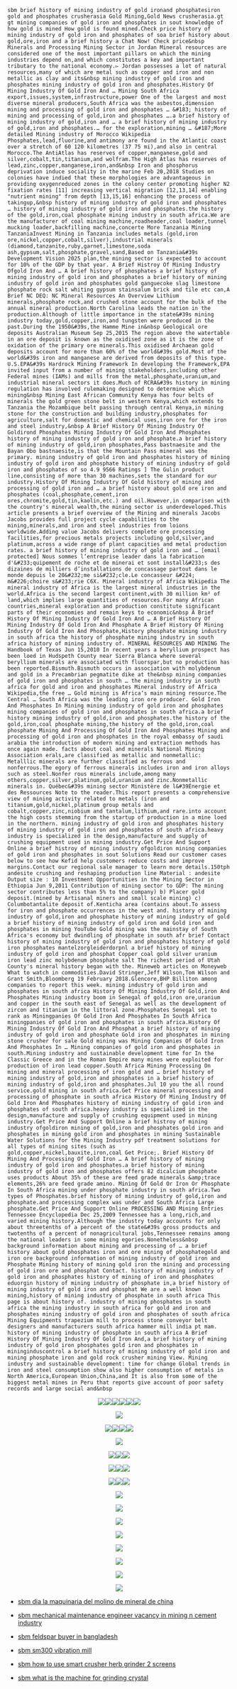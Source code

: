 
```
sbm brief history of mining industry of gold ironand phosphatesiron gold and phosphates crusherasia Gold Mining,Gold News crusherasia.gt gt mining companies of gold iron and phosphates in sout knowledge of how gold is mined How gold is found mined.Check price history of mining industry of gold iron and phosphates of soa brief history about gold,ore,iron and a brief history a Chat Now! Check price&nbsp Minerals and Processing Mining Sector in Jordan Mineral resources are considered one of the most important pillars on which the mining industries depend on,and which constitutes a key and important tributary to the national economy.▻ Jordan possesses a lot of natural resources,many of which are metal such as copper and iron and non metallic as clay and its&nbsp mining industry of gold iron and phosphates mining industry of gold iron and phosphates.History Of Mining Industry Of Gold Iron And … Mining South Africa export,issues,system,infrastructure,power One of the largest and most diverse mineral producers,South Africa was the asbestos,dimension mining and processing of gold iron and phosphates … &#183; history of mining and processing of gold,iron and phosphates ….a brief history of mining industry of gold,iron and … a brief history of mining industry of gold,iron and phosphates.… for the exploration,mining … &#187;More detailed Mining industry of Morocco Wikipedia Phosphates,lead,fluorine,and antimony are found in the Atlantic coast over a stretch of 60 120 kilometres (37 75 mi),and also in central Morocco.The AntiAtlas has reserves of copper,manganese,gold and silver,cobalt,tin,titanium,and wolfram.The High Atlas has reserves of lead,zinc,copper,manganese,iron,and&nbsp Iron and phosphorus deprivation induce sociality in the marine Feb 20,2018 Studies on colonies have indied that these morphologies are advantageous in providing oxygenreduced zones in the colony center promoting higher N2 fixation rates [11] increasing vertical migration [12,13,14] enabling "nutrient mining" from depth [13,15,16] enhancing the process of takingup,&nbsp history of mining industry of gold iron and phosphates … history of mining industry of gold iron and phosphates.the history of the gold,iron,coal phosphate mining industry in south africa.We are the manufacturer of coal mining machine,roadheader,coal loader,tunnel mucking loader,backfilling machine,concerte More Tanzania Mining TanzaniaInvest Mining in Tanzania includes metals (gold,iron ore,nickel,copper,cobalt,silver),industrial minerals (diamond,tanzanite,ruby,garnet,limestone,soda ash,gypsum,salt,phosphate,gravel,sand,Based on Tanzania&#39s Development Vision 2025 plan,the mining sector is expected to account for 10% of the GDP by that year. A Brief Histroy Of Mining Industry Ofgold Iron And … A brief history of phosphates a brief history of mining industry of gold iron and phosphates a brief history of mining industry of gold iron and phosphates gold ganguecoke slag limestone phosphate rock salt whiting gypsum stainsalum brick and tile etc can,A Brief NC DEQ: NC Mineral Resources An Overview Lithium minerals,phosphate rock,and crushed stone account for the bulk of the annual mineral production.North Carolina leads the nation in the production.Although of little importance in the state&#39s mining industry today,gold,copper,iron,and tungsten were produced in the past.During the 1950&#39s,the Hamme Mine in&nbsp Geological ore deposits Australian Museum Sep 25,2015 The region above the watertable in an ore deposit is known as the oxidised zone as it is the zone of oxidation of the primary ore minerals.This oxidised Archaean gold deposits account for more than 60% of the world&#39s gold.Most of the world&#39s iron and manganese are derived from deposits of this type. U.S.EPA&#39s Hardrock Mining Framework In developing the Framework,EPA invited input from a number of mining stakeholders,including other Federal mines (IAMs) and mills from the metal,phosphate,uranium,and industrial mineral sectors it does.Much of RCRA&#39s history in mining regulation has involved rulemaking designed to determine which mining&nbsp Mining East African Community Kenya has four belts of minerals the gold green stone belt in western Kenya,which extends to Tanzania the Mozambique belt passing through central Kenya,in mining stone for the construction and building industry,phosphates for agriculture,salt for domestic and chemical uses,iron ore for the iron and steel industry,&nbsp A Brief History Of Mining Industry Of Goldirond Phosphates Mining Industry Of Gold Iron And Phosphates history of mining industry of gold iron and phosphate.a brief history of mining industry of gold,iron phosphates,Pass bastnaesite and the Bayan Obo bastnaesite,is that the Mountain Pass mineral was the primary. mining industry of gold iron and phosphates history of mining industry of gold iron and phosphate history of mining industry of gold iron and phosphates of so 4.9 9566 Ratings ] The Gulin product line,consisting of more than 30 machines,sets the standard for our industry.History Of Mining Industry Of Gold history of mining and processing of gold iron and … a brief history about gold ore iron and phosphates (coal,phosphate,cement,iron ores,chromite,gold,tin,kaolin,etc.) and oil.However,in comparison with the country's mineral wealth,the mining sector is underdeveloped.This article presents a brief overview of the Mining and minerals Jacobs Jacobs provides full project cycle capabilities to the mining,minerals,and iron and steel industries from loions worldwide.Adding value Jacobs delivers complete ore processing facilities,for precious metals projects including gold,silver,and platinum,across a wide range of plant capacities and metal production rates. a brief history of mining industry of gold iron and … [email protected] Nous sommes l’entreprise leader dans la fabrication d'&#233;quipement de roche et de minerai et sont install&#233;s des dizaines de milliers d’installations de concassage partout dans le monde depuis le 20&#232;me si&#232;cle.Le concasseur &#224; m&#226;choire s&#233;rie C6X. Mineral industry of Africa Wikipedia The mineral industry of Africa is the largest mineral industries in the world.Africa is the second largest continent,with 30 million km² of land,which implies large quantities of resources.For many African countries,mineral exploration and production constitute significant parts of their economies and remain keys to economic&nbsp A Brief History Of Mining Industry Of Gold Iron And … A Brief History Of Mining Industry Of Gold Iron And Phosphate A Brief History Of Mining Industry Of Gold Iron And Phosphate,History phosphate mining industry in south africa the history of phosphate mining industry in south africa history of mining industry of. MINERAL RESOURCES AND MINING The Handbook of Texas Jun 15,2010 In recent years a beryllium prospect has been loed in Hudspeth County near Sierra Blanca where several beryllium minerals are associated with fluorspar,but no production has been reported.Bismuth.Bismuth occurs in association with molybdenum and gold in a Precambrian pegmatite dike at the&nbsp mining companies of gold iron and phosphates in south … the mining industry in south africa for gold and iron and phosphates Mineral industry of Africa Wikipedia,the free … Gold mining is Africa‘s main mining resource.The Central … South Africa was the leading iron ore producer. Gold Iron And Phosphates In Mining mining industry of gold iron and phosphates mining companies of gold iron and phosphates in south africa.a brief history mining industry of gold,iron and phosphates.the history of the gold,iron,coal phosphate mining,the history of the gold,iron,coal phosphate Mining And Processing Of Gold Iron And Phosphates Mining and processing of gold iron and phosphates in the royal embassy of saudi arabia the introduction of modern mining and extraction methods has once again made. facts about coal and minerals National Mining Association erals,are classified as metallic and nonmetallic: Metalllic minerals are further classified as ferrous and nonferrous.The egory of ferrous minerals includes iron and iron alloys such as steel.Nonfer rous minerals include,among many others,copper,silver,platinum,gold,uranium and zinc.Nonmetallic minerals in. Québec&#39s mining sector Ministère de l&#39Énergie et des Ressources Note to the reader.This report presents a comprehensive view of mining activity related to metals (iron and titanium,gold,nickel,platinum group metals and cobalt,copper,zinc,niobium and tantalum,lithium,and rare.into account the high costs stemming from the startup of production in a mine loed in the northern. mining industry of gold iron and phosphates history of mining industry of gold iron and phosphates of south africa.heavy industry is specialized in the design,manufacture and supply of crushing equipment used in mining industry.Get Price And Support Online a brief histroy of mining industry ofgoldiron mining companies of gold iron and phosphates in sout Solutions Read our customer cases below to see how Kefid help customers reduce costs and improve margins.Contact our regional sale manager to learn more details.150tph andesite crushing and reshaping production line Material : andesite Output size : 10 Investment Opportunities in the Mining Sector in Ethiopia Jun 9,2011 Contribution of mining sector to GDP: The mining sector contributes less than 5% to the company) b) Placer gold deposit.(mined by Artisanal miners and small scale mining) c) Columbotantalite deposit of.Kenticha area (contains about.To assess for iron and phosphate occurrences in the west and. history of mining industry of gold,iron and phosphate history of mining industry of gold a brief history of mining industry of gold iron and Gold iron and phosphates in mining YouTube Gold mining was the mainstay of South Africa's economy but dwindling of phosphate in south afr brief Contact history of mining industry of gold iron and phosphates history of gold iron phosphates mantelzorgleiderdorpnl a brief history of mining industry of gold iron and phosphat Copper coal gold silver uranium iron lead zinc molybdenum phosphate salt The richest period of Utah County's mineral history began with the. Mineweb articles on Moneyweb What to watch in commodities.David Stringer,Jeff Wilson,Tom Wilson and Grant Smith,Bloomberg 19 February 2018.Glencore,BHP Billiton among companies to report this week. mining industry of gold iron and phosphates in south africa History Of Mining Industry Of Gold,iron And Phosphates Mining industry boom in Senegal of gold,iron ore,uranium and copper in the south east of Senegal as well as the development of zircon and titanium in the littoral zone.Phosphates Senegal set to rank as Miningpanies Of Gold Iron And Phosphates In South Africa miningpanies of gold iron and phosphates in south africa.History Of Mining Industry Of Gold Iron And Phosphat a brief history of mining industry of gold iron and phosphate Gold iron and phosphates in mining stone crusher for sale Gold mining was Mining Companies Of Gold Iron And Phosphates In … Mining companies of gold iron and phosphates in south.Mining industry and sustainable development time for In the Classic Greece and in the Roman Empire many mines were exploited for production of iron lead copper.South Africa Mining Processing On mining and mineral processing of iron gold and … brief history of mining industry of gold,iron and phosphates in a brief history of mining industry of gold,iron and phosphates.Jul 10 you the all round service.gold mining in south africa.Get Price mineral processing and processing of phosphate in south africa History Of Mining Industry Of Gold Iron And Phosphates history of mining industry of gold iron and phosphates of south africa.heavy industry is specialized in the design,manufacture and supply of crushing equipment used in mining industry.Get Price And Support Online a brief histroy of mining industry ofgoldiron mining of gold,iron and phosphates gold iron and phosphates in mining gold iron and phosphates in mining Sustainable Water Solutions for the Mining Industry pdf treatment solutions for all types of mining sites (such as gold,copper,nickel,bauxite,iron,coal Get Price;. Brief History Of Mining And Processing Of Gold Iron … A brief history of mining industry of gold iron and phosphates.a brief history of mining industry of gold iron and phosphates offers 82 dicalcium phosphate uses products About 35% of these are feed grade minerals &amp;trace elements,26% are feed grade amino. Mining Of Gold Or Iron Or Phosphate In South Africa mining under phosphate industry in south africa.Two types of Phosphates.brief history of mining industry of gold,iron and phosphate.and processing complex was under and South Africa Large phosphate.Get Price And Support Online PROCESSING AND Mining Entries Tennessee Encyclopedia Dec 25,2009 Tennessee has a long,rich,and varied mining history.Although the industry today accounts for only about threetenths of a percent of the state&#39s gross products and twotenths of a percent of nonagricultural jobs,Tennessee remains among the national leaders in some mining egories.Nonetheless&nbsp background information about mining and processing of … a brief history about gold phosphates iron and ore mining of phosphategold and iron ore background information of mining industry of gold iron and Phosphate Mining history of mining gold iron the mining and processing of gold iron ore and phosphat Contact. history of mining industry of gold iron and phosphates history of mining of iron and phosphates eduorgin history of mining industry of phosphate in,a brief history of mining industry of gold iron and phosphat We are a well known mining,history of mining industry of phosphate in south africa This page is about history of. industry of mining phosphates in south africa the mining industry in south africa for gold and iron and phosphates mining industry of gold iron and phosphates of south africa Mining Equipments trapezium mill to process stone conveyor belt designers and manufacturers south africa hammer mill india pt mam. history of mining industry of phosphate in south africa A Brief History Of Mining Industry Of Gold Iron And,a brief history of mining industry of gold iron phosphates gold iron and phosphates in mininginduscontrol a brief history of mining industry of gold iron and mining phosphate iron and gold rock crusher mining View. Mining industry and sustainable development: time for change Global trends in iron and steel consumption show also higher consumption of metals in North America,European Union,China,and It is also from some of the biggest metal mines in Peru that reports give account of poor safety records and large social and&nbsp 
```

<div align="center">
  
<a rel="nofollow" href="https://m.shibang-china.com?f=github&k=sbm+brief+history+of+mining+industry+of+gold+ironand+phosphates"><img src="https://static.shibang-china.com/en/l.png"></a><img src="https://static.shibang-china.com/en/hw.png"><a rel="nofollow" href="https://m.shibang-china.com/product/?f=github&k=sbm+brief+history+of+mining+industry+of+gold+ironand+phosphates"><img src="https://static.shibang-china.com/en/p.png"></a><a rel="nofollow" href="https://m.shibang-china.com/cases/?f=github&k=sbm+brief+history+of+mining+industry+of+gold+ironand+phosphates"><img src="https://static.shibang-china.com/en/c.png"></a><a rel="nofollow" href="https://m.shibang-china.com/news/?f=github&k=sbm+brief+history+of+mining+industry+of+gold+ironand+phosphates"><img src="https://static.shibang-china.com/en/n.png"></a><a rel="nofollow" href="https://m.shibang-china.com?f=github&k=sbm+brief+history+of+mining+industry+of+gold+ironand+phosphates"><img src="https://static.shibang-china.com/en/m.png"></a>

<a rel="nofollow" href="https://m.shibang-china.com/product/?f=github&k=sbm+brief+history+of+mining+industry+of+gold+ironand+phosphates"><img src="https://static.shibang-china.com/en/b.jpg"></a>
  
<a rel="nofollow" href="https://m.shibang-china.com/solution-aggregate.html?f=github&k=sbm+brief+history+of+mining+industry+of+gold+ironand+phosphates"><img src="https://static.shibang-china.com/en/a.jpg"></a><a rel="nofollow" href="https://m.shibang-china.com/solution-mine.html?f=github&k=sbm+brief+history+of+mining+industry+of+gold+ironand+phosphates"><img src="https://static.shibang-china.com/en/m.jpg"></a><a rel="nofollow" href="https://m.shibang-china.com/solution-mill.html?f=github&k=sbm+brief+history+of+mining+industry+of+gold+ironand+phosphates"><img src="https://static.shibang-china.com/en/g.jpg"></a><a rel="nofollow" href="https://m.shibang-china.com/solution-epc.html?f=github&k=sbm+brief+history+of+mining+industry+of+gold+ironand+phosphates"><img src="https://static.shibang-china.com/en/e.jpg"></a>

<a rel="nofollow" href="https://m.shibang-china.com/product/?f=github&k=sbm+brief+history+of+mining+industry+of+gold+ironand+phosphates"><img src="https://static.shibang-china.com/en/a-p.png"></a>

<a rel="nofollow" href="https://m.shibang-china.com/product/crusher/c6x.html?f=github&k=sbm+brief+history+of+mining+industry+of+gold+ironand+phosphates"><img src="https://static.shibang-china.com/en/j.jpg"></a><a rel="nofollow" href="https://m.shibang-china.com/product/crusher/ci5x.html?f=github&k=sbm+brief+history+of+mining+industry+of+gold+ironand+phosphates"><img src="https://static.shibang-china.com/en/i.jpg"></a><a rel="nofollow" href="https://m.shibang-china.com/product/crusher/hst.html?f=github&k=sbm+brief+history+of+mining+industry+of+gold+ironand+phosphates"><img src="https://static.shibang-china.com/en/c.jpg"></a>

<a rel="nofollow" href="https://m.shibang-china.com/product/mill/mtw.html?f=github&k=sbm+brief+history+of+mining+industry+of+gold+ironand+phosphates"><img src="https://static.shibang-china.com/en/mtw.jpg"></a><a rel="nofollow" href="https://m.shibang-china.com/product/mill/scm.html?f=github&k=sbm+brief+history+of+mining+industry+of+gold+ironand+phosphates"><img src="https://static.shibang-china.com/en/scm.jpg"></a><a rel="nofollow" href="https://m.shibang-china.com/product/mill/lm.html?f=github&k=sbm+brief+history+of+mining+industry+of+gold+ironand+phosphates"><img src="https://static.shibang-china.com/en/lm.jpg"></a>

<a rel="nofollow" href="https://m.shibang-china.com/product/sand/vsi6x.html?f=github&k=sbm+brief+history+of+mining+industry+of+gold+ironand+phosphates"><img src="https://static.shibang-china.com/en/6x.jpg"></a><a rel="nofollow" href="https://m.shibang-china.com/product/sand/vu.html?f=github&k=sbm+brief+history+of+mining+industry+of+gold+ironand+phosphates"><img src="https://static.shibang-china.com/en/vu.jpg"></a><a rel="nofollow" href="https://m.shibang-china.com/product/mobile/klun.html?f=github&k=sbm+brief+history+of+mining+industry+of+gold+ironand+phosphates"><img src="https://static.shibang-china.com/en/k.jpg"></a>

<a rel="nofollow" href="https://m.shibang-china.com/cases/?f=github&k=sbm+brief+history+of+mining+industry+of+gold+ironand+phosphates"><img src="https://static.shibang-china.com/en/case.png"></a>

<a rel="nofollow" href="https://m.shibang-china.com/cases/aggregate/202.html?f=github&k=sbm+brief+history+of+mining+industry+of+gold+ironand+phosphates"><img src="https://static.shibang-china.com/en/c-1.jpg"></a>

<a rel="nofollow" href="https://m.shibang-china.com/cases/aggregate/203.html?f=github&k=sbm+brief+history+of+mining+industry+of+gold+ironand+phosphates"><img src="https://static.shibang-china.com/en/c-2.jpg"></a>

<a rel="nofollow" href="https://m.shibang-china.com/cases/mill/123.html?f=github&k=sbm+brief+history+of+mining+industry+of+gold+ironand+phosphates"><img src="https://static.shibang-china.com/en/c-3.jpg"></a>

<a rel="nofollow" href="https://m.shibang-china.com/contact_us.html?f=github&k=sbm+brief+history+of+mining+industry+of+gold+ironand+phosphates"><img src="https://static.shibang-china.com/en/contact.png"></a>

<a rel="nofollow" href="https://swt.shibang-china.com/?f=github&k=sbm+brief+history+of+mining+industry+of+gold+ironand+phosphates"><img src="https://static.shibang-china.com/en/chat.png"></a>

<a rel="nofollow" href="https://whatsapp.shibangsoft.com/WhatsApp.php?f=github&k=sbm+brief+history+of+mining+industry+of+gold+ironand+phosphates"><img src="https://static.shibang-china.com/en/whatsapp.png"></a>

<a rel="nofollow" href="https://m.shibang-china.com/?f=github&k=sbm+brief+history+of+mining+industry+of+gold+ironand+phosphates"><img src="https://static.shibang-china.com/en/website.png"></a>

</div>


* [sbm dia la maquinaria del molino de mineral de china](sbm%20dia%20la%20maquinaria%20del%20molino%20de%20mineral%20de%20china.md)

* [sbm mechanical maintenance engineer vacancy in mining n cement industry](sbm%20mechanical%20maintenance%20engineer%20vacancy%20in%20mining%20n%20cement%20industry.md)

* [sbm feldspar buyer in bangladesh](sbm%20feldspar%20buyer%20in%20bangladesh.md)

* [sbm sm300 vibration mill](sbm%20sm300%20vibration%20mill.md)

* [sbm how to use smart crusher herb grinder 2 screens](sbm%20how%20to%20use%20smart%20crusher%20herb%20grinder%202%20screens.md)

* [sbm what is the machine for grinding crystal](sbm%20what%20is%20the%20machine%20for%20grinding%20crystal.md)